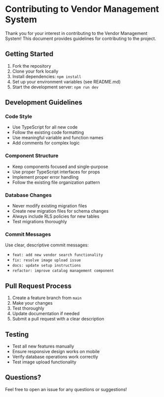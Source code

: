 # Contributing to Vendor Management System

Thank you for your interest in contributing to the Vendor Management System! This document provides guidelines for contributing to the project.

## Getting Started

1. Fork the repository
2. Clone your fork locally
3. Install dependencies: `npm install`
4. Set up your environment variables (see README.md)
5. Start the development server: `npm run dev`

## Development Guidelines

### Code Style
- Use TypeScript for all new code
- Follow the existing code formatting
- Use meaningful variable and function names
- Add comments for complex logic

### Component Structure
- Keep components focused and single-purpose
- Use proper TypeScript interfaces for props
- Implement proper error handling
- Follow the existing file organization pattern

### Database Changes
- Never modify existing migration files
- Create new migration files for schema changes
- Always include RLS policies for new tables
- Test migrations thoroughly

### Commit Messages
Use clear, descriptive commit messages:
- `feat: add new vendor search functionality`
- `fix: resolve image upload issue`
- `docs: update setup instructions`
- `refactor: improve catalog management component`

## Pull Request Process

1. Create a feature branch from `main`
2. Make your changes
3. Test thoroughly
4. Update documentation if needed
5. Submit a pull request with a clear description

## Testing

- Test all new features manually
- Ensure responsive design works on mobile
- Verify database operations work correctly
- Test image upload functionality

## Questions?

Feel free to open an issue for any questions or suggestions!